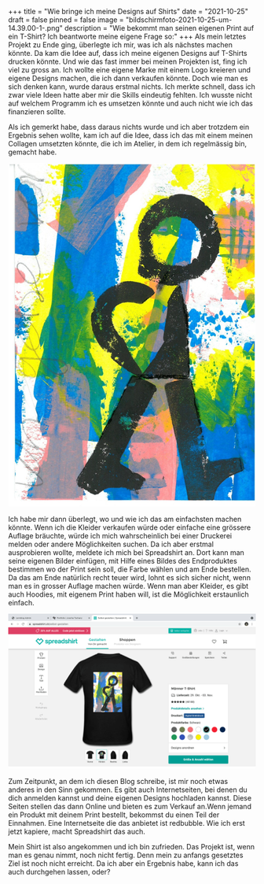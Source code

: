 +++
title = "Wie bringe ich meine Designs auf Shirts"
date = "2021-10-25"
draft = false
pinned = false
image = "bildschirmfoto-2021-10-25-um-14.39.00-1-.png"
description = "Wie bekommt man seinen eigenen Print auf ein T-Shirt? Ich beantworte meine eigene Frage so:"
+++
Als mein letztes Projekt zu Ende ging, überlegte ich mir, was ich als nächstes machen könnte. Da kam die Idee auf, dass ich meine eigenen Designs auf T-Shirts drucken könnte. Und wie das fast immer bei meinen Projekten ist, fing ich viel zu gross an. Ich wollte eine eigene Marke mit einem Logo kreieren und eigene Designs machen, die ich dann verkaufen könnte. Doch wie man es sich denken kann, wurde daraus erstmal nichts. Ich merkte schnell, dass ich zwar viele Ideen hatte aber mir die Skills eindeutig fehlten. Ich wusste nicht auf welchem Programm ich es umsetzen könnte und auch nicht wie ich das finanzieren sollte.

Als ich gemerkt habe, dass daraus nichts wurde und ich aber trotzdem ein Ergebnis sehen wollte, kam ich auf die Idee, dass ich das mit einem meinen Collagen umsetzten könnte, die ich im Atelier, in dem ich regelmässig bin, gemacht habe.

![](skm_c454e21091708290-1-3-.jpg)

Ich habe mir dann überlegt, wo und wie ich das am einfachsten machen könnte. Wenn ich die Kleider verkaufen würde oder einfache eine grössere Auflage bräuchte, würde ich mich wahrscheinlich bei einer Druckerei melden oder andere Möglichkeiten suchen. Da ich aber erstmal ausprobieren wollte, meldete ich mich bei Spreadshirt an. Dort kann man seine eigenen Bilder einfügen, mit Hilfe eines Bildes des Endproduktes bestimmen wo der Print sein soll, die Farbe wählen und am Ende bestellen. Da das am Ende natürlich recht teuer wird, lohnt es sich sicher nicht, wenn man es in grosser Auflage machen würde. Wenn man aber Kleider, es gibt auch Hoodies, mit eigenem Print haben will, ist die Möglichkeit erstaunlich einfach.

![](bildschirmfoto-2021-10-25-um-14.39.00-1-.png)

Zum Zeitpunkt, an dem ich diesen Blog schreibe, ist mir noch etwas anderes in den Sinn gekommen. Es gibt auch Internetseiten, bei denen du dich anmelden kannst und deine eigenen Designs hochladen kannst. Diese Seiten stellen das dann Online und bieten es zum Verkauf an.Wenn jemand ein Produkt mit deinem Print bestellt, bekommst du einen Teil der Einnahmen. Eine Internetseite die das anbietet ist redbubble. Wie ich erst jetzt kapiere, macht Spreadshirt das auch. 

Mein Shirt ist also angekommen und ich bin zufrieden. Das Projekt ist, wenn man es genau nimmt, noch nicht fertig. Denn mein zu anfangs gesetztes Ziel ist noch nicht erreicht. Da ich aber ein Ergebnis habe, kann ich das auch durchgehen lassen, oder?
